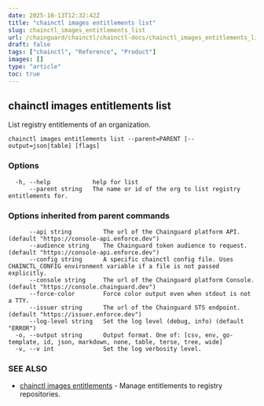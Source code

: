 ```yaml
---
date: 2025-10-13T12:32:42Z
title: "chainctl images entitlements list"
slug: chainctl_images_entitlements_list
url: /chainguard/chainctl/chainctl-docs/chainctl_images_entitlements_list/
draft: false
tags: ["chainctl", "Reference", "Product"]
images: []
type: "article"
toc: true
---
```

## chainctl images entitlements list

List registry entitlements of an organization.

```
chainctl images entitlements list --parent=PARENT [--output=json|table] [flags]
```

### Options

```
  -h, --help            help for list
      --parent string   The name or id of the org to list registry entitlements for.
```

### Options inherited from parent commands

```
      --api string         The url of the Chainguard platform API. (default "https://console-api.enforce.dev")
      --audience string    The Chainguard token audience to request. (default "https://console-api.enforce.dev")
      --config string      A specific chainctl config file. Uses CHAINCTL_CONFIG environment variable if a file is not passed explicitly.
      --console string     The url of the Chainguard platform Console. (default "https://console.chainguard.dev")
      --force-color        Force color output even when stdout is not a TTY.
      --issuer string      The url of the Chainguard STS endpoint. (default "https://issuer.enforce.dev")
      --log-level string   Set the log level (debug, info) (default "ERROR")
  -o, --output string      Output format. One of: [csv, env, go-template, id, json, markdown, none, table, terse, tree, wide]
  -v, --v int              Set the log verbosity level.
```

### SEE ALSO

* [chainctl images entitlements](/chainguard/chainctl/chainctl-docs/chainctl_images_entitlements/)	 - Manage entitlements to registry repositories.

